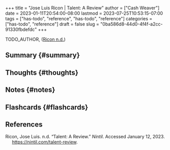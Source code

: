+++
title = "Jose Luis Ricon | Talent: A Review"
author = ["Cash Weaver"]
date = 2023-01-11T20:54:00-08:00
lastmod = 2023-07-25T10:53:15-07:00
tags = ["has-todo", "reference", "has-todo", "reference"]
categories = ["has-todo", "reference"]
draft = false
slug = "0ba586d8-44d0-4f4f-a2cc-91330fbdefdc"
+++

TODO_AUTHOR, (<a href="#citeproc_bib_item_1">Ricon n.d.</a>)


## Summary {#summary}


## Thoughts {#thoughts}


## Notes {#notes}


## Flashcards {#flashcards}

## References

<style>.csl-entry{text-indent: -1.5em; margin-left: 1.5em;}</style><div class="csl-bib-body">
  <div class="csl-entry"><a id="citeproc_bib_item_1"></a>Ricon, Jose Luis. n.d. “Talent: A Review.” <i>Nintil</i>. Accessed January 12, 2023. <a href="https://nintil.com/talent-review">https://nintil.com/talent-review</a>.</div>
</div>
